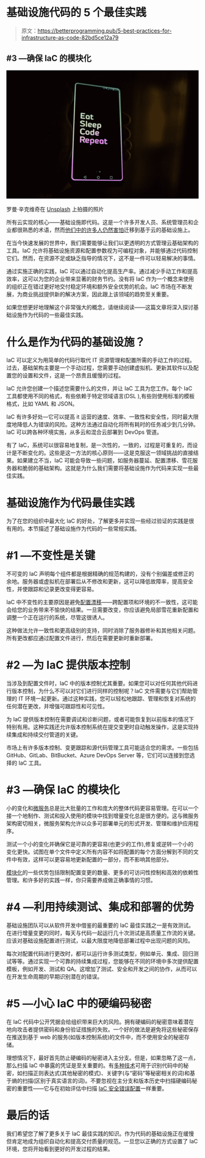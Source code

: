 # 基础设施代码的 5 个最佳实践

> 原文：<https://betterprogramming.pub/5-best-practices-for-infrastructure-as-code-82bd5ce12a79>

## #3 —确保 IaC 的模块化

![](img/1ab0ae3ee4381e62984ec78e9cd3327f.png)

罗曼·辛克维奇在 [Unsplash](https://unsplash.com?utm_source=medium&utm_medium=referral) 上拍摄的照片

所有云实现的核心——基础设施即代码。这是一个许多开发人员、系统管理员和企业都很熟悉的术语，然而[他们中的许多人仍然害怕](https://www.cloudbees.com/blog/the-fear-of-automation)迁移到基于云的基础设施上。

在当今快速发展的世界中，我们需要能够让我们以更透明的方式管理云基础架构的工具。IaC 允许将基础设施资源和配置参数视为可编程对象，并能够通过代码控制它们。然而，在资源不足或缺乏指导的情况下，这不是一件可以轻易解决的事情。

通过实施正确的实践，IaC 可以通过自动化提高生产率。通过减少手动工作和提高效率，这可以为您的企业带来显著的财务节约。没有将 IaC 作为一个概念来使用的组织正在错过更好地交付稳定环境和额外安全优势的机会。IaC 市场在不断发展，为商业挑战提供新的解决方案，因此跟上该领域的趋势至关重要。

如果您想更好地理解这个非常强大的概念，请继续阅读——这篇文章将深入探讨基础设施作为代码的一些最佳实践。

# 什么是作为代码的基础设施？

IaC 可以定义为用简单的代码行取代 IT 资源管理和配置所需的手动工作的过程。过去，基础架构主要是一个手动过程，您需要手动创建虚拟机、更新其软件以及配置您的设置和文件，这是一个昂贵且缓慢的过程。

IaC 允许您创建一个描述您需要什么的文件，并让 IaC 工具为您工作。每个 IaC 工具都使用不同的格式，有些依赖于特定领域语言(DSL ),有些则使用标准的模板格式，比如 YAML 和 JSON。

IaC 有许多好处—它可以提高 it 运营的速度、效率、一致性和安全性，同时最大限度地降低人为错误的风险。这种方法通过自动化将所有耗时的任务减少到几分钟。IaC 可以跨各种环境实施，从多云和混合云部署到 DevOps 管道。

有了 IaC，系统可以很容易地复制，是一次性的，一致的，过程是可重复的，而设计是不断变化的。这些是这一方法的核心原则——这是克服这一领域挑战的直接结果。如果建立不当，IaC 可能会导致一些问题，如服务器蔓延、配置漂移、雪花服务器和脆弱的基础架构。这就是为什么我们需要将基础设施作为代码来实现一些最佳实践。

# 基础设施作为代码最佳实践

为了在您的组织中最大化 IaC 的好处，了解更多并实现一些经过验证的实践是很有用的。本节描述了基础设施作为代码的一些常规实践。

# #1 —不变性是关键

不可变的 IaC 声明每个组件都是根据精确的规范构建的，没有个别偏差或修正的余地。服务器或虚拟机在部署后从不修改和更新，这可以降低故障率，提高安全性，并使跟踪和记录更改变得更容易。

IaC 中不变性的主要原因是避免[配置漂移](https://victorops.com/blog/how-configuration-drift-affects-incident-response-engineers)——跨配置项和环境的不一致性，这可能会给您的业务带来不愉快的结果。一旦需要改变，你应该避免局部雪花重新配置和调整一个正在运行的系统，尽管这很诱人。

这种做法允许一致性和更高级别的支持，同时消除了服务器修补和其他相关问题。所有更改都应通过配置文件进行，然后在需要更新时重新部署。

# #2 —为 IaC 提供版本控制

当涉及到配置文件时，IaC 中的版本控制尤其重要。如果您可以对任何其他代码进行版本控制，为什么不可以对它们进行同样的控制呢？IaC 文件需要与它们帮助管理的 IT 环境一起更新。通过这种实践，您可以轻松地跟踪、管理和恢复对系统的任何潜在更改，并增强可跟踪性和可见性。

为 IaC 提供版本控制在需要调试和诊断问题，或者可能恢复到以前版本的情况下特别有用。这种实践还允许版本控制系统在提交变更时自动触发操作，这是实现持续集成和持续交付管道的关键。

市场上有许多版本控制、变更跟踪和源代码管理工具可能适合您的需求。一些包括 GitHub、GitLab、BitBucket、Azure DevOps Server 等，它们可以连接到您选择的 IaC 工具。

# #3 —确保 IaC 的模块化

小的变化和[微服务](https://microtica.com/blog/everything-about-microservices/?utm_source=medium&utm_medium=blog&utm_campaign=iac&utm_content=iac_bestpractices)总是比大批量的工作和庞大的整体代码更容易管理。在可以一个接一个地制作、测试和投入使用的模块中找到增量变化总是很方便的。这与微服务架构密切相关，微服务架构允许以众多可部署单元的形式开发、管理和维护应用程序。

测试一个小的变化并确保它是可靠的更容易(也更少的工作),修复或逆转一个小的变化更快。试图在单个文件中定义所有内容不如将配置的每个方面分解到不同的文件中有效，这样可以更容易地更新配置的一部分，而不影响其他部分。

[模块化](http://shellfu.com/rule-of-modularity-applied-to-infrastructure-as-code/)的一些优势包括限制配置变更的数量、更多的可访问性控制和高效的依赖性管理。和许多好的实践一样，你只需要养成做正确事情的习惯。

# #4 —利用持续测试、集成和部署的优势

基础设施团队可以从软件开发中借鉴的最重要的 IaC 最佳实践之一是有效测试。在进行增量变更的同时，每天与代码一起运行几十次测试是高质量工作流的关键。应该对基础设施配置进行测试，以最大限度地降低部署过程中出现问题的风险。

每次对配置代码进行更改时，都可以运行许多测试类型，例如单元、集成、回归测试等等。通过实现一个可靠的持续集成过程，您能够在不同的环境中多次提供配置模板，例如开发、测试和 QA。这增加了测试、安全和开发之间的协作，从而可以在开发生命周期的早期识别潜在的错误。

# #5 —小心 IaC 中的硬编码秘密

在 IaC 代码中公开凭据会给组织带来巨大的风险。拥有硬编码的秘密意味着潜在地向攻击者提供密码和身份验证措施的失败。一个好的做法是避免将这些秘密保存在推送到基于 web 的服务(如版本控制系统)的文件中，而不使用安全的秘密存储。

理想情况下，最好首先防止硬编码的秘密进入主分支。但是，如果忽略了这一点，那么扫描 IaC 中暴露的凭证是至关重要的。有[多种技术](https://bridgecrew.io/blog/checkov-secrets-scanning-find-exposed-credentials-in-iac/)可用于识别代码中的秘密，如扫描正则表达式(其他秘密的模式)、关键字(与“密码”等秘密相关的词)和基于熵的扫描(区别于真实语言的词)。不要忽视在主分支和版本历史中扫描硬编码秘密的重要性——它与在初始评估中扫描 [IaC 安全错误配置](https://microtica.com/blog/security-misconfigurations-with-gitops/?utm_source=medium&utm_medium=blog&utm_campaign=iac&utm_content=iac_bestpractices)一样重要。

# 最后的话

我们希望您了解了更多关于 IaC 最佳实践的知识。作为代码的基础设施正在缓慢但肯定地成为组织自动化和提高交付质量的规范。一旦您以正确的方式设置了 IaC 环境，您将开始看到更好的开发过程的结果。